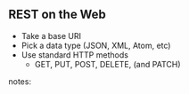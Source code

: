 ##  REST on the Web

* Take a base URI
* Pick a data type (JSON, XML, Atom, etc)
* Use standard HTTP methods
  * GET, PUT, POST, DELETE, (and PATCH)

notes:

